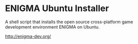 ENIGMA Ubuntu Installer
======================

A shell script that installs the open source cross-platform game development environment ENIGMA on Ubuntu.

http://enigma-dev.org/
